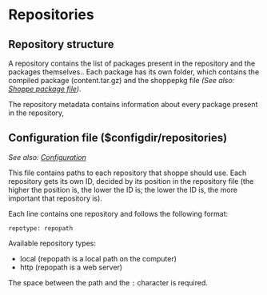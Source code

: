 # Repositories

## Repository structure

A repository contains the list of packages present in the repository and the packages themselves.. Each package has its own folder, which contains the compiled package (content.tar.gz) and the shoppepkg file *(See also: [Shoppe package file](shoppepkg.md))*.

The repository metadata contains information about every package present in the repository,

## Configuration file ($configdir/repositories)

*See also: [Configuration](configuration.md)*

This file contains paths to each repository that shoppe should use. Each repository gets its own ID, decided by its position in the repository file (the higher the position is, the lower the ID is; the lower the ID is, the more important that repository is).

Each line contains one repository and follows the following format:

```
repotype: repopath
```

Available repository types:

- local (repopath is a local path on the computer)
- http (repopath is a web server)

The space between the path and the ``:`` character is required.
